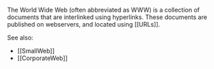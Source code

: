 The World Wide Web (often abbreviated as WWW) is a collection of documents that are interlinked using hyperlinks. These documents are published on webservers, and located using [[URLs]].

See also:

- [[SmallWeb]]
- [[CorporateWeb]]
